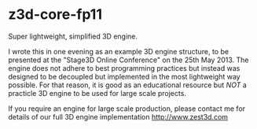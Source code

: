 z3d-core-fp11
=============

Super lightweight, simplified 3D engine.

I wrote this in one evening as an example 3D engine structure, to be presented at the "Stage3D Online Conference" on the 25th May 2013. The engine does not adhere to best programming practices but instead was designed to be decoupled but implemented in the most lightweight way possible. For that reason, it is good as an educational resource but *NOT* a practicle 3D engine to be used for large scale projects.

If you require an engine for large scale production, please contact me for details of our full 3D engine implementation  http://www.zest3d.com
